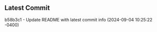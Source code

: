 
## Latest Commit
b58b3c1 - Update README with latest commit info (2024-09-04 10:25:22 -0400) <Yunxi-Zhou>
